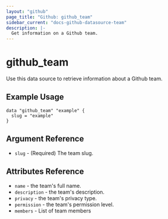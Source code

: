 ```yaml
---
layout: "github"
page_title: "Github: github_team"
sidebar_current: "docs-github-datasource-team"
description: |-
  Get information on a Github team.
---
```


# github\_team

Use this data source to retrieve information about a Github team.

## Example Usage

```
data "github_team" "example" {
  slug = "example"
}
```

## Argument Reference

 * `slug` - (Required) The team slug.

## Attributes Reference

 * `name` - the team's full name.
 * `description` - the team's description.
 * `privacy` - the team's privacy type.
 * `permission` - the team's permission level.
 * `members` - List of team members
